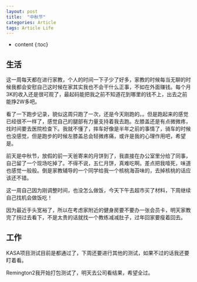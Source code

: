 ```yaml
---
layout: post
title:  "中秋节"
categories: Article
tags: Article Life
---
```


* content
{:toc}

## 生活

这一周每天都在进行家教，个人的时间一下子少了好多，家教的时候每当无聊的时候我都会安慰自己这时候在家其实我也不会干什么正事，不如在外面赚钱。每个月3K的收入还是很可观了，最起码能把我之前不知道花到哪里的钱不上，出去之前能挣2W多吧。

看了一下跑步记录，貌似这周只跑了一次，还是今天刚跑的。。但是跑起来的感觉已经很不一样了，感觉自己的腿部有力量支持着我去跑。左膝盖还是有点微微疼，找时间要去医院检查下。我就不懂了，摔车好像是半年之前的事情了，骑车的时候也没感觉，但是跑步的时候左膝盖总会轻微疼痛，或许是我的心理作用吧，希望是。

前天是中秋节，放假的前一天爸寄来的月饼到了，我直接在办公室里分给了同事，自己留了一个现场吃掉了。不得不说，五仁月饼，真难吃啊。差点把我噎死，味道也感觉一般般。倒是家教辅导的一个同学给我一个核桃海苔味的，去掉核桃的话应该还不错。

这一周自己因为刚调整时间，也没怎么做饭，今天下午去超市买了材料，下周继续自己找机会做饭吃！

因为最近手头宽裕了，所以在考虑家附近的健身房要不要办一张会员卡，明天家教完了拐过去看下，不是太贵的话就找一个教练减减肚子，过年回家要瘦着回去。	

## 工作

KASA项目测试目前是都通过了，下周还要进行其他的测试，如果不过的话我还要盯着看。

Remington2我开始打包测试了，明天去公司看结果，希望全过。



   











